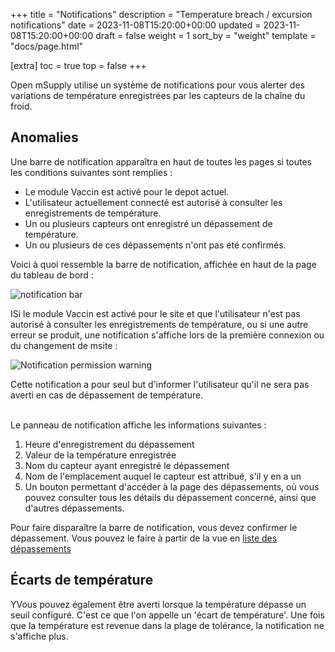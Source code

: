 +++
title = "Notifications"
description = "Temperature breach / excursion notifications"
date = 2023-11-08T15:20:00+00:00
updated = 2023-11-08T15:20:00+00:00
draft = false
weight = 1
sort_by = "weight"
template = "docs/page.html"

[extra]
toc = true
top = false
+++

Open mSupply utilise un système de notifications pour vous alerter des variations de température enregistrées par les capteurs de la chaîne du froid.

## Anomalies

Une barre de notification apparaîtra en haut de toutes les pages si toutes les conditions suivantes sont remplies :

- Le module Vaccin est activé pour le depot actuel.
- L'utilisateur actuellement connecté est autorisé à consulter les enregistrements de température.
- Un ou plusieurs capteurs ont enregistré un dépassement de température.
- Un ou plusieurs de ces dépassements n'ont pas été confirmés.


Voici à quoi ressemble la barre de notification, affichée en haut de la page du tableau de bord :

![notification bar](/docs/coldchain/images/notification_bar.png)

<div class="tip">ISi le module Vaccin est activé pour le site et que l'utilisateur n'est pas autorisé à consulter les enregistrements de température, ou si une autre erreur se produit, une notification s'affiche lors de la première connexion ou du changement de msite : <p><img src="/docs/coldchain/images/notification_warning.png" alt="Notification permission warning" /></p>Cette notification a pour seul but d'informer l'utilisateur qu'il ne sera pas averti en cas de dépassement de température.</div>

<br/>

Le panneau de notification affiche les informations suivantes :
1. Heure d'enregistrement du dépassement
2. Valeur de la température enregistrée
3. Nom du capteur ayant enregistré le dépassement
4. Nom de l'emplacement auquel le capteur est attribué, s'il y en a un
5. Un bouton permettant d'accéder à la page des dépassements, où vous pouvez consulter tous les détails du dépassement concerné, ainsi que d'autres dépassements.

Pour faire disparaître la barre de notification, vous devez confirmer le dépassement. Vous pouvez le faire à partir de la vue en [liste des dépassements](/docs/coldchain/monitoring/#acknowledging-breaches)


## Écarts de température

YVous pouvez également être averti lorsque la température dépasse un seuil configuré. C'est ce que l'on appelle un 'écart de température'. Une fois que la température est revenue dans la plage de tolérance, la notification ne s'affiche plus.
